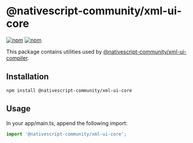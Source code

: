# @nativescript-community/xml-ui-core

[![npm](https://img.shields.io/npm/v/@nativescript-community/xml-ui-core.svg)](https://www.npmjs.com/package/@nativescript-community/xml-ui-core)
[![npm](https://img.shields.io/npm/dt/@nativescript-community/xml-ui-core.svg?label=npm%20downloads)](https://www.npmjs.com/package/@nativescript-community/xml-ui-core)

This package contains utilities used by [@nativescript-community/xml-ui-compiler](packages/compiler).  

## Installation

```
npm install @nativescript-community/xml-ui-core
```

## Usage
In your app/main.ts, append the following import:
```js
import '@nativescript-community/xml-ui-core';
```